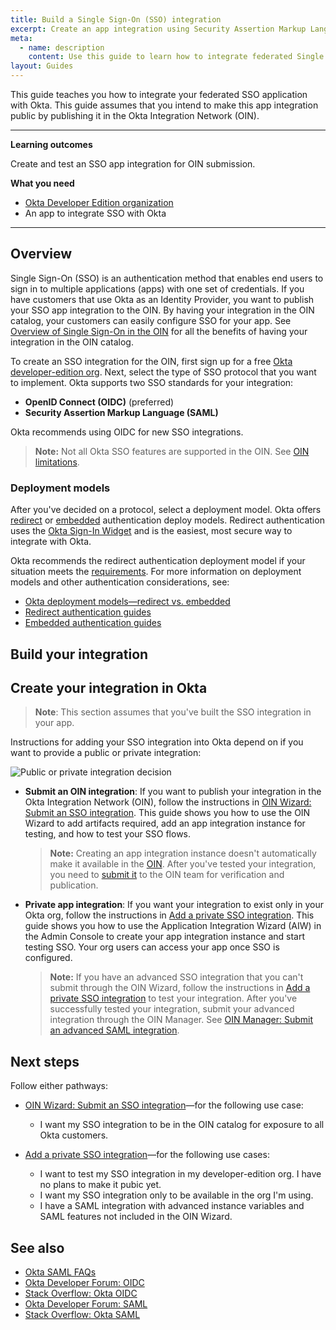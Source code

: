 ```yaml
---
title: Build a Single Sign-On (SSO) integration
excerpt: Create an app integration using Security Assertion Markup Language (SAML) or OpenID Connect (OIDC).
meta:
  - name: description
    content: Use this guide to learn how to integrate federated Single Sign-On with Okta for your app.
layout: Guides
---
```


This guide teaches you how to integrate your federated SSO application with Okta. This guide assumes that you intend to make this app integration public by publishing it in the Okta Integration Network (OIN).

---

**Learning outcomes**

Create and test an SSO app integration for OIN submission.

**What you need**

* [Okta Developer Edition organization](https://developer.okta.com/signup/)
* An app to integrate SSO with Okta

---

## Overview

Single Sign-On (SSO) is an authentication method that enables end users to sign in to multiple applications (apps) with one set of credentials. If you have customers that use Okta as an Identity Provider, you want to publish your SSO app integration to the OIN. By having your integration in the OIN catalog, your customers can easily configure SSO for your app. See [Overview of Single Sign-On in the OIN](/docs/guides/oin-sso-overview) for all the benefits of having your integration in the OIN catalog.

To create an SSO integration for the OIN, first sign up for a free [Okta developer-edition org](https://developer.okta.com/signup/). Next, select the type of SSO protocol that you want to implement. Okta supports two SSO standards for your integration:

* **OpenID Connect (OIDC)** (preferred)
* **Security Assertion Markup Language (SAML)**

Okta recommends using OIDC for new SSO integrations.

> **Note:** Not all Okta SSO features are supported in the OIN. See [OIN limitations](/docs/guides/submit-app-prereq/main/#oin-limitations).

### Deployment models

After you've decided on a protocol, select a deployment model. Okta offers [redirect](/docs/concepts/redirect-vs-embedded/#redirect-authentication) or [embedded](/docs/concepts/redirect-vs-embedded/#embedded-authentication) authentication deploy models. Redirect authentication uses the [Okta Sign-In Widget](https://github.com/okta/okta-signin-widget#okta-sign-in-widget) and is the easiest, most secure way to integrate with Okta.

Okta recommends the redirect authentication deployment model if your situation meets the [requirements](/docs/concepts/redirect-vs-embedded/#redirect-vs-embedded). For more information on deployment models and other authentication considerations, see:

* [Okta deployment models&mdash;redirect vs. embedded](/docs/concepts/redirect-vs-embedded/)
* [Redirect authentication guides](/docs/guides/redirect-authentication/)
* [Embedded authentication guides](/docs/guides/embedded-authentication/)

## Build your integration

<StackSnippet snippet="prep" />

## Create your integration in Okta

> **Note**: This section assumes that you've built the SSO integration in your app.

Instructions for adding your SSO integration into Okta depend on if you want to provide a public or private integration:

<div class=half>

![Public or private integration decision](/img/oin/publicOrPrivateIntegration.png)

</div>

<!--
@startuml
if (Built an integration) then (Public)
   :Submit an OIN integration;
   kill
else (Private)
   :Add a private integration;
   kill
endif
@enduml
-->

* **Submit an OIN integration**: If you want to publish your integration in the Okta Integration Network (OIN), follow the instructions in [OIN Wizard: Submit an SSO integration](/docs/guides/submit-oin-app/). This guide shows you how to use the OIN Wizard to add artifacts required, add an app integration instance for testing, and how to test your SSO flows.

   > **Note:** Creating an app integration instance doesn't automatically make it available in the [OIN](https://www.okta.com/integrations/). After you've tested your integration, you need to [submit it](/docs/guides/submit-oin-app/-/main/#submit-your-integration) to the OIN team for verification and publication.

* **Private app integration**: If you want your integration to exist only in your Okta org, follow the instructions in [Add a private SSO integration](/docs/guides/add-private-app). This guide shows you how to use the Application Integration Wizard (AIW) in the Admin Console to create your app integration instance and start testing SSO. Your org users can access your app once SSO is configured.

   > **Note:** If you have an advanced SSO integration that you can't submit through the OIN Wizard, follow the instructions in [Add a private SSO integration](/docs/guides/add-private-app) to test your integration. After you've successfully tested your integration, submit your advanced integration through the OIN Manager. See [OIN Manager: Submit an advanced SAML integration](/docs/guides/submit-sso-app).

## Next steps

Follow either pathways:

* [OIN Wizard: Submit an SSO integration](/docs/guides/submit-oin-app/)&mdash;for the following use case:
   - I want my SSO integration to be in the OIN catalog for exposure to all Okta customers.

* [Add a private SSO integration](/docs/guides/add-private-app)&mdash;for the following use cases:
   - I want to test my SSO integration in my developer-edition org. I have no plans to make it pubic yet.
   - I want my SSO integration only to be available in the org I'm using.
   - I have a SAML integration with advanced instance variables and SAML features not included in the OIN Wizard.

## See also

* [Okta SAML FAQs](/docs/concepts/saml/faqs/)
* [Okta Developer Forum: OIDC](https://devforum.okta.com/search?q=oidc)
* [Stack Overflow: Okta OIDC](https://stackoverflow.com/search?q=oidc+okta)
* [Okta Developer Forum: SAML](https://devforum.okta.com/search?q=saml)
* [Stack Overflow: Okta SAML](https://stackoverflow.com/search?q=saml+okta)
